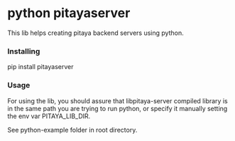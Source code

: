 python pitayaserver
====================

This lib helps creating pitaya backend servers using python.

### Installing

pip install pitayaserver

### Usage
For using the lib, you should assure that libpitaya-server compiled library is in the same path you are trying to run python, or specify it manually setting the env var PITAYA_LIB_DIR.

See python-example folder in root directory.
